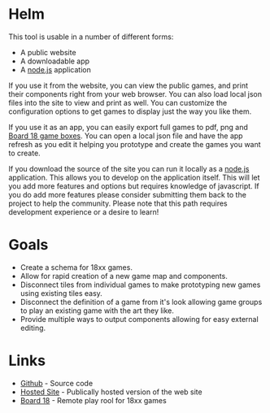 # Helm

This tool is usable in a number of different forms:

* A public website
* A downloadable app
* A [node.js](https://nodejs.org/) application

If you use it from the website, you can view the public games, and print their
components right from your web browser. You can also load local json files into
the site to view and print as well. You can customize the configuration options
to get games to display just the way you like them.

If you use it as an app, you can easily export full games to pdf, png and [Board
18 game boxes](https://board18.org). You can open a local json file and have the
app refresh as you edit it helping you prototype and create the games you want
to create.

If you download the source of the site you can run it locally as a
[node.js](https://nodejs.org/) application. This allows you to develop on the
application itself. This will let you add more features and options but requires
knowledge of javascript. If you do add more features please consider submitting
them back to the project to help the community. Please note that this path
requires development experience or a desire to learn!

# Goals
* Create a schema for 18xx games.
* Allow for rapid creation of a new game map and components.
* Disconnect tiles from individual games to make prototyping new games using
  existing tiles easy.
* Disconnect the definition of a game from it's look allowing game groups to
  play an existing game with the art they like.
* Provide multiple ways to output components allowing for easy external editing.

# Links
* [Github](https://github.com/18xx-maker/18xx-maker) - Source code
* [Hosted Site](https://18xx-maker.com) - Publically hosted version of the web
  site
* [Board 18](https://www.board18.org) - Remote play rool for 18xx games
